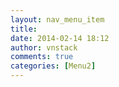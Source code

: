 ```yaml
---
layout: nav_menu_item
title: 
date: 2014-02-14 18:12
author: vnstack
comments: true
categories: [Menu2]
---
```

 

